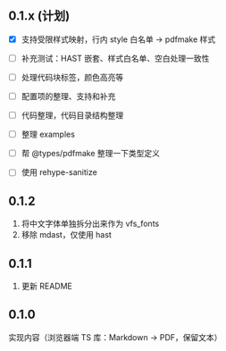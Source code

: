 ## 0.1.x (计划)

- [x] 支持受限样式映射，行内 style 白名单 → pdfmake 样式
- [ ] 补充测试：HAST 嵌套、样式白名单、空白处理一致性
- [ ] 处理代码块标签，颜色高亮等
- [ ] 配置项的整理、支持和补充
- [ ] 代码整理，代码目录结构整理
- [ ] 整理 examples
- [ ] 帮 @types/pdfmake 整理一下类型定义
- [ ] 使用 rehype-sanitize


## 0.1.2

1. 将中文字体单独拆分出来作为 vfs_fonts
2. 移除 mdast，仅使用 hast


## 0.1.1

1. 更新 README


## 0.1.0

实现内容（浏览器端 TS 库：Markdown → PDF，保留文本）

